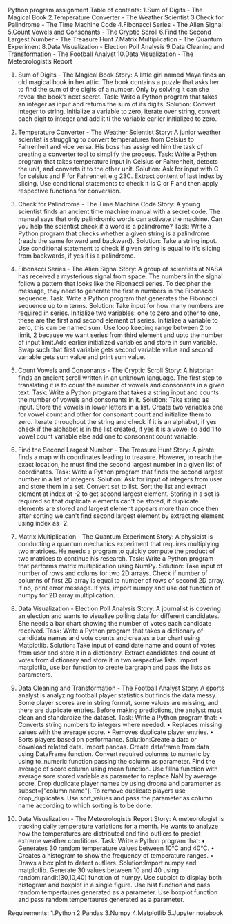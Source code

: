 Python program assignment
Table of contents:
1.Sum of Digits - The Magical Book
2.Temperature Converter - The Weather Scientist
3.Check for Palindrome - The Time Machine Code
4.Fibonacci Series - The Alien Signal
5.Count Vowels and Consonants - The Cryptic Scroll
6.Find the Second Largest Number - The Treasure Hunt
7.Matrix Multiplication - The Quantum Experiment
8.Data Visualization - Election Poll Analysis
9.Data Cleaning and Transformation - The Football Analyst
10.Data Visualization - The Meteorologist’s Report

1. Sum of Digits - The Magical Book
Story: A little girl named Maya finds an old magical book in her attic. The book contains a puzzle that asks her to find the sum of the digits of a number. Only by solving it can she reveal the book’s next secret.
Task: Write a Python program that takes an integer as input and returns the sum of its digits.
Solution: Convert integer to string. Initialize a variable to zero, iterate over string, convert each digit to integer and add it ti the variable earlier initialized to zero.

2. Temperature Converter - The Weather Scientist
Story: A junior weather scientist is struggling to convert temperatures from Celsius to Fahrenheit and vice versa. His boss has assigned him the task of creating a converter tool to simplify the process.
Task: Write a Python program that takes temperature input in Celsius or Fahrenheit, detects the
unit, and converts it to the other unit.
Solution: Ask for input with C for celsius and F for Fahrenheit e.g 23C. Extract content of last index by slicing. Use conditional statements to check it is C or F and then apply respective functions for conversion.

3. Check for Palindrome - The Time Machine Code
Story: A young scientist finds an ancient time machine manual with a secret code. The manual says that only palindromic words can activate the machine. Can you help the scientist check if a word is a palindrome?
Task: Write a Python program that checks whether a given string is a palindrome (reads the same
forward and backward).
Solution: Take a string input. Use conditional statement to check if given string is equal to it's slicing from backwards, if yes it is a palindrome.

4. Fibonacci Series - The Alien Signal
Story: A group of scientists at NASA has received a mysterious signal from space. The numbers in the signal follow a pattern that looks like the Fibonacci series. To decipher the message, they need to generate the first n numbers in the Fibonacci sequence.
Task: Write a Python program that generates the Fibonacci sequence up to n terms.
Solution: Take input for how many numbers are required in series. Initialize two variables: one to zero and other to one, these are the first and second element of series. Initialize a variable to zero, this can be named sum. Use loop keeping range between 2 to limit, 2 because we want series from third element and upto the number of input limit.Add earlier initialized variables and store in sum variable. Swap such that first variable gets second variable value and second variable gets sum value and print sum value.

5. Count Vowels and Consonants - The Cryptic Scroll
Story: A historian finds an ancient scroll written in an unknown language. The first step to translating it is to count the number of vowels and consonants in a given text.
Task: Write a Python program that takes a string input and counts the number of vowels and
consonants in it.
Solution: Take string as input. Store the vowels in lower letters in a list. Create two variables one for vowel count and other for consonant count and initialize them to zero. Iterate throughout the string and check if it is an alphabet, if yes check if the alphabet is in the list created, if yes it is a vowel so add 1 to vowel count variable else add one to consonant count variable.

6. Find the Second Largest Number - The Treasure Hunt
Story: A pirate finds a map with coordinates leading to treasure. However, to reach the exact location, he must find the second largest number in a given list of coordinates.
Task: Write a Python program that finds the second largest number in a list of integers.
Solution: Ask for input of integers from user and store them in a set. Convert set to list. Sort the list and extract element at index at -2 to get second largest element. Storing in a set is required so that duplicate elements can't be stored, if duplicate elements are stored and largest element appears more than once then after sorting we can't find second largest element by extracting element using index as -2.

7. Matrix Multiplication - The Quantum Experiment
Story: A physicist is conducting a quantum mechanics experiment that requires multiplying two matrices. He needs a program to quickly compute the product of two matrices to continue his research.
Task: Write a Python program that performs matrix multiplication using NumPy.
Solution: Take input of number of rows and colums for two 2D arrays. Check if number of columns of first 2D array is equal to number of rows of second 2D array. If no, print error message. If yes, import numpy and use dot function of numpy for 2D array multiplication.

8. Data Visualization - Election Poll Analysis
Story: A journalist is covering an election and wants to visualize polling data for different candidates. She needs a bar chart showing the number of votes each candidate received.
Task: Write a Python program that takes a dictionary of candidate names and vote counts and creates a bar chart using Matplotlib.
Solution: Take input of candidate name and count of votes from user and store it in a dictionary. Extract candidates and count of votes from dictionary and store it in two respective lists. import matplotlib, use bar function to create bargraph and pass the lists as parameters.

9. Data Cleaning and Transformation - The Football Analyst
Story: A sports analyst is analyzing football player statistics but finds the data messy. Some player scores are in string format, some values are missing, and there are duplicate entries. Before making predictions, the analyst must clean and standardize the dataset.
Task: Write a Python program that:
• Converts string numbers to integers where needed.
• Replaces missing values with the average score.
• Removes duplicate player entries.
• Sorts players based on performance.
Solution:Create a data or download related data. Import pandas. Create dataframe from data using DataFrame function. Convert required columns to numeric by using to_numeric function passing the column as parameter. Find the average of score column using mean function. Use fillna function with average sore stored variable as parameter to replace NaN by average score. Drop duplicate player names by using dropna and paramerter as subset=["column name"]. To remove duplicate players use drop_duplicates. Use sort_values and pass the parameter as column name according to which sorting is to be done.

10. Data Visualization - The Meteorologist’s Report
Story: A meteorologist is tracking daily temperature variations for a month. He wants to analyze how the temperatures are distributed and find outliers to predict extreme weather conditions.
Task: Write a Python program that:
• Generates 30 random temperature values between 10°C and 40°C.
• Creates a histogram to show the frequency of temperature ranges.
• Draws a box plot to detect outliers.
Solution:Import numpy and matplotlib. Generate 30 values between 10 and 40 using random.randit(30,10,40) function of numpy. Use subplot to display both histogram and boxplot in a single figure. Use hist function and pass random tempertaures generated as a parameter. Use boxplot function and pass random tempertaures generated as a parameter.

Requirements:
1.Python 
2.Pandas
3.Numpy
4.Matplotlib
5.Jupyter notebook

